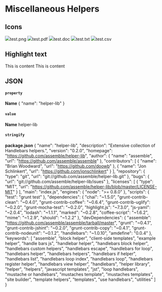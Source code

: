 
# Miscellaneous Helpers

## Icons
<img src="img/img-icon.png"><span>test.png</span>
<img src="img/pdf-icon.png"><span>test.pdf</span>
<img src="img/word-icon.png"><span>test.doc</span>
<img src="img/txt-icon.png"><span>test.txt</span>
<img src="img/csv-icon.png"><span>test.csv</span>

## Highlight text
<span class="highlight">This is content</span>
<span class="alert-info">This is content</span>

## JSON

#### `property`

**Name**
{
  "name": "helper-lib"
}


#### `value` 

**Name** 
helper-lib


#### `stringify`

**package.json**
{
  "name": "helper-lib",
  "description": "Extensive collection of Handlebars helpers.",
  "version": "0.2.0",
  "homepage": "https://github.com/assemble/helper-lib",
  "author": {
    "name": "assemble",
    "url": "https://github.com/assemble/assemble"
  },
  "contributors": [
    {
      "name": "Brian Woodward",
      "url": "https://github.com/doowb"
    },
    {
      "name": "Jon Schlinkert",
      "url": "https://github.com/jonschlinkert"
    }
  ],
  "repository": {
    "type": "git",
    "url": "git://github.com/assemble/helper-lib.git"
  },
  "bugs": {
    "url": "git://github.com/assemble/helper-lib/isues"
  },
  "licenses": [
    {
      "type": "MIT",
      "url": "https://github.com/assemble/helper-lib/blob/master/LICENSE-MIT"
    }
  ],
  "main": "index.js",
  "engines": {
    "node": ">= 0.8.0"
  },
  "scripts": {
    "test": "grunt test"
  },
  "dependencies": {
    "chai": "~1.5.0",
    "grunt-contrib-clean": "~0.4.0",
    "grunt-contrib-coffee": "~0.6.4",
    "grunt-contrib-uglify": "~0.2.0",
    "grunt-mocha-test": "~0.2.0",
    "highlight.js": "~7.3.0",
    "js-yaml": "~2.0.4",
    "lodash": "~1.1.1",
    "marked": "~0.2.8",
    "coffee-script": "~1.6.2",
    "mime": "~1.2.9",
    "should": "~1.2.2"
  },
  "devDependencies": {
    "assemble": "https://github.com/assemble/assemble/tarball/master",
    "grunt": "~0.4.1",
    "grunt-contrib-jshint": "~0.2.0",
    "grunt-contrib-copy": "~0.4.1",
    "grunt-contrib-nodeunit": "~0.1.2",
    "handlebars": "~1.0.10",
    "amdefine": "0.0.4"
  },
  "keywords": [
    "assemble",
    "block helper",
    "client-side templates",
    "example helper",
    "handle bars js",
    "handlebar helper",
    "handlebars block helper",
    "handlebars custom helpers",
    "handlebars escape",
    "handlebars for loop",
    "handlebars helper",
    "handlebars helpers",
    "handlebars if helper",
    "handlebars list",
    "handlebars loop index",
    "handlebars loop",
    "handlebars register helper",
    "handlebars view helper",
    "handlebars",
    "helper library",
    "helper",
    "helpers",
    "javascript templates",
    "jst",
    "loop handlebars",
    "mustache or handlebars",
    "mustaches template",
    "mustaches templates",
    "site builder",
    "template helpers",
    "templates",
    "use handlebars",
    "utilities"
  ]
}


